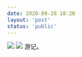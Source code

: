 ```yaml
---
date: 2020-09-20 18:20
layout: 'post'
status: 'public'
---
```


![](https://vernallove.com/Picture%20bed/camera-5149838.jpg)
![](https://vernallove.com/Picture%20bed/walk-4666509.jpg)
游记。